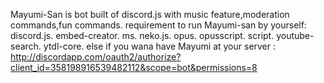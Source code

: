 Mayumi-San is bot built of discord.js with music feature,moderation commands,fun commands.
requirement to run Mayumi-san by yourself:
discord.js.
embed-creator.
ms.
neko.js.
opus.
opusscript.
script.
youtube-search.
ytdl-core.
else if you wana have Mayumi at your server : http://discordapp.com/oauth2/authorize?client_id=358198916539482112&scope=bot&permissions=8
